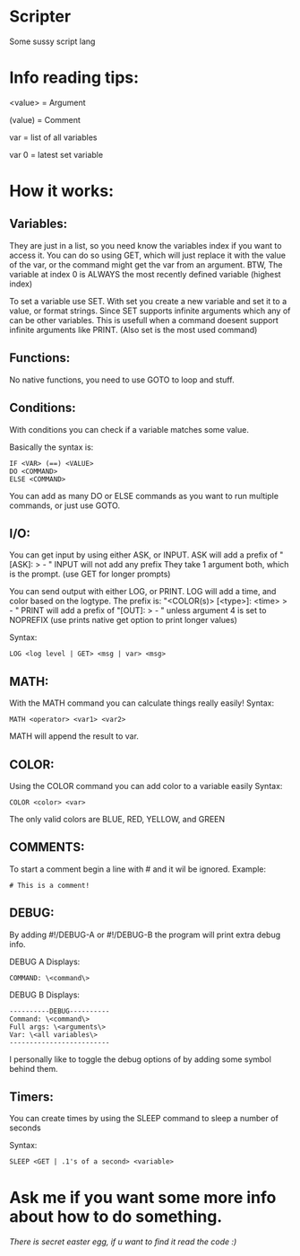 # Scripter
 Some sussy script lang

# Info reading tips:
\<value\> = Argument

(value) = Comment

var = list of all variables

var 0 = latest set variable


# How it works:

## Variables: 
They are just in a list, so you need know the variables index if you want to access it.
You can do so using GET, which will just replace it with the value of the var, or the command might get the var from an argument.
BTW, The variable at index 0 is ALWAYS the most recently defined variable (highest index)

To set a variable use SET. With set you create a new variable and set it to a value, or format strings.
Since SET supports infinite arguments which any of can be other variables.
This is usefull when a command doesent support infinite arguments like PRINT.
(Also set is the most used command)

## Functions:
No native functions, you need to use GOTO to loop and stuff.

## Conditions:
With conditions you can check if a variable matches some value.

Basically the syntax is:
```sus-script 2 - Color edition
IF <VAR> (==) <VALUE>
DO <COMMAND>
ELSE <COMMAND>
```

You can add as many DO or ELSE commands as you want to run multiple commands, or just use GOTO.

## I/O:

You can get input by using either ASK, or INPUT.
ASK will add a prefix of "[ASK]: \> - "
INPUT will not add any prefix
They take 1 argument both, which is the prompt. (use GET for longer prompts)

You can send output with either LOG, or PRINT.
LOG will add a time, and color based on the logtype. The prefix is: "\<COLOR(s)\> [\<type\>]: \<time\> \> - "
PRINT will add a prefix of "[OUT]: \> - " unless argument 4 is set to NOPREFIX (use prints native get option to print longer values)

Syntax:
```sus-script 2 - Color edition
LOG <log level | GET> <msg | var> <msg>
```

## MATH:
With the MATH command you can calculate things really easily!
Syntax:
```sus-script 2 - Color edition
MATH <operator> <var1> <var2>
```
MATH will append the result to var.

## COLOR:
Using the COLOR command you can add color to a variable easily
Syntax:
```sus-script 2 - Color edition
COLOR <color> <var>
```

The only valid colors are BLUE, RED, YELLOW, and GREEN

## COMMENTS:
To start a comment begin a line with # and it wil be ignored.
Example:
```sus-script 2 - Color edition
# This is a comment!
```

## DEBUG:
By adding #!/DEBUG-A or #!/DEBUG-B the program will print extra debug info.

DEBUG A Displays:
```
COMMAND: \<command\>
```

DEBUG B Displays:
```
----------DEBUG----------
Command: \<command\>
Full args: \<arguments\>
Var: \<all variables\>
-------------------------
```

I personally like to toggle the debug options of by adding some symbol behind them.

## Timers:
You can create times by using the SLEEP command to sleep a number of seconds

Syntax:
```sus-script 2 - Color edition
SLEEP <GET | .1's of a second> <variable>
```

# Ask me if you want some more info about how to do something.

###### There is secret easter egg, if u want to find it read the code :)


